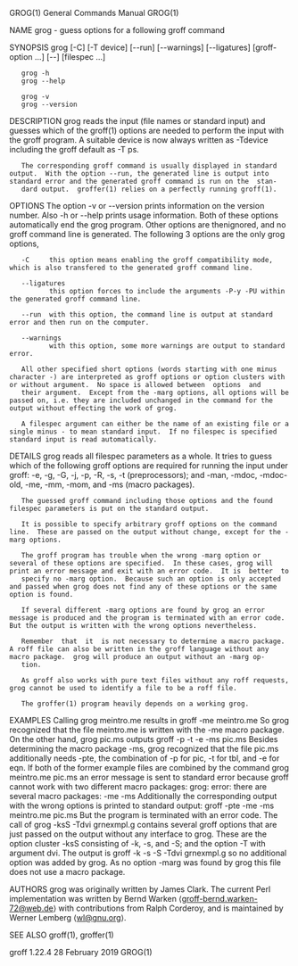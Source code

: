 GROG(1)                                                                                    General Commands Manual                                                                                    GROG(1)

NAME
       grog - guess options for a following groff command

SYNOPSIS
       grog [-C] [-T device] [--run] [--warnings] [--ligatures] [groff-option ...] [--] [filespec ...]

       grog -h
       grog --help

       grog -v
       grog --version

DESCRIPTION
       grog  reads  the  input  (file  names or standard input) and guesses which of the groff(1) options are needed to perform the input with the groff program.  A suitable device is now always written as
       -Tdevice including the groff default as -T ps.

       The corresponding groff command is usually displayed in standard output.  With the option --run, the generated line is output into standard error and the generated groff command is run on the  stan‐
       dard output.  groffer(1) relies on a perfectly running groff(1).

OPTIONS
       The  option  -v  or  --version  prints  information  on the version number.  Also -h or --help prints usage information.  Both of these options automatically end the grog program.  Other options are
       thenignored, and no groff command line is generated.  The following 3 options are the only grog options,

       -C     this option means enabling the groff compatibility mode, which is also transfered to the generated groff command line.

       --ligatures
              this option forces to include the arguments -P-y -PU within the generated groff command line.

       --run  with this option, the command line is output at standard error and then run on the computer.

       --warnings
              with this option, some more warnings are output to standard error.

       All other specified short options (words starting with one minus character -) are interpreted as groff options or option clusters with or without argument.  No space is allowed between  options  and
       their argument.  Except from the -marg options, all options will be passed on, i.e. they are included unchanged in the command for the output without effecting the work of grog.

       A filespec argument can either be the name of an existing file or a single minus - to mean standard input.  If no filespec is specified standard input is read automatically.

DETAILS
       grog reads all filespec parameters as a whole.  It tries to guess which of the following groff options are required for running the input under groff: -e, -g, -G, -j, -p, -R, -s, -t (preprocessors);
       and -man, -mdoc, -mdoc-old, -me, -mm, -mom, and -ms (macro packages).

       The guessed groff command including those options and the found filespec parameters is put on the standard output.

       It is possible to specify arbitrary groff options on the command line.  These are passed on the output without change, except for the -marg options.

       The groff program has trouble when the wrong -marg option or several of these options are specified.  In these cases, grog will print an error message and exit with an error code.  It is  better  to
       specify no -marg option.  Because such an option is only accepted and passed when grog does not find any of these options or the same option is found.

       If several different -marg options are found by grog an error message is produced and the program is terminated with an error code.  But the output is written with the wrong options nevertheless.

       Remember  that  it  is not necessary to determine a macro package.  A roff file can also be written in the groff language without any macro package.  grog will produce an output without an -marg op‐
       tion.

       As groff also works with pure text files without any roff requests, grog cannot be used to identify a file to be a roff file.

       The groffer(1) program heavily depends on a working grog.

EXAMPLES
       Calling
              grog meintro.me
       results in
              groff -me meintro.me
       So grog recognized that the file meintro.me is written with the -me macro package.
       On the other hand,
              grog pic.ms
       outputs
              groff -p -t -e -ms pic.ms
       Besides determining the macro package -ms, grog recognized that the file pic.ms additionally needs -pte, the combination of -p for pic, -t for tbl, and -e for eqn.
       If both of the former example files are combined by the command
              grog meintro.me pic.ms
       an error message is sent to standard error because groff cannot work with two different macro packages:
              grog: error: there are several macro packages: -me -ms
       Additionally the corresponding output with the wrong options is printed to standard output:
              groff -pte -me -ms meintro.me pic.ms
       But the program is terminated with an error code.  The call of
              grog -ksS -Tdvi grnexmpl.g
       contains several groff options that are just passed on the output without any interface to grog.  These are the option cluster -ksS consisting of -k, -s, and -S; and the option -T with argument dvi.
       The output is
              groff -k -s -S -Tdvi grnexmpl.g
       so no additional option was added by grog.  As no option -marg was found by grog this file does not use a macro package.

AUTHORS
       grog  was  originally written by James Clark.  The current Perl implementation was written by Bernd Warken ⟨groff-bernd.warken-72@web.de⟩ with contributions from Ralph Corderoy, and is maintained by
       Werner Lemberg ⟨wl@gnu.org⟩.

SEE ALSO
       groff(1), groffer(1)

groff 1.22.4                                                                                   28 February 2019                                                                                       GROG(1)
